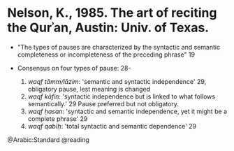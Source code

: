 # Nelson, K., 1985. The art of reciting the Qurʾan, Austin: Univ.  of Texas.

- "The types of pauses are characterized by the syntactic and semantic completeness or incompleteness of the preceding phrase" 19

- Consensus on four types of pause: 28-
    1. *waqf tāmm/lāzim*: 'semantic and syntactic independence' 29, obligatory pause, lest meaning is changed
    2. *waqf kāfin*: 'syntactic independence but is linked to what follows semantically.' 29 Pause preferred but not obligatory. 
    3. *waqf ḥasan*: 'syntactic and semantic independence, yet it might be a complete phrase' 29
    4. *waqf qabīḥ*: 'total syntactic and semantic dependence' 29 

@Arabic:Standard
@reading
